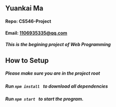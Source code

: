 ## Yuankai Ma
#### Repo: CS546-Project
#### Email: 1106935335@qq.com
##### This is the begining project of Web Programming

## How to Setup
##### Please make sure you are in the project root
##### Run ```npm install ``` to download all dependencies
##### Run ```npm start ``` to start the program.
